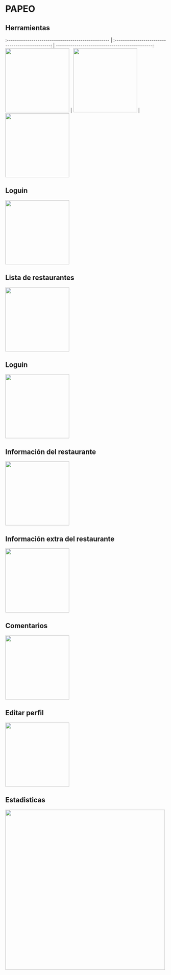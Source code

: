 # PAPEO

## Herramientas
:-------------------------------------------------- | :-----------------------------------------------: | -----------------------------------------------: 
<img src="Capturas/Android Logo.png" width="200px"> | <img src="Capturas/Ionic Logo.png" width="200px"> | <img src="Capturas/chartjs Logo.png" width="200px"> 

## Loguin
<img src="Capturas/Loguin.png" width="200px">

## Lista de restaurantes
<img src="Capturas/Registro.png" width="200px">

## Loguin
<img src="Capturas/ReciclerView Restaurante.png" width="200px">

## Información del restaurante
<img src="Capturas/Informacion Restaurante.png" width="200px">

## Información extra del restaurante
<img src="Capturas/Informacion_numero_mapa Restaurante.png" width="200px">

## Comentarios
<img src="Capturas/Comentarios.png" width="200px">

## Editar perfil
<img src="Capturas/Modificar Perfil.png" width="200px">

## Estadisticas
<img src="Capturas/Estadisticas.PNG" width="500px">
